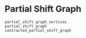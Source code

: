 # Partial Shift Graph

```@docs
partial_shift_graph_vertices
partial_shift_graph
contracted_partial_shift_graph
```
